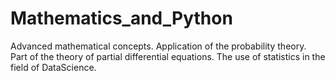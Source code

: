 # Mathematics_and_Python
Advanced mathematical concepts. Application of the probability theory. Part of the theory of partial differential equations. The use of statistics in the field of DataScience.

